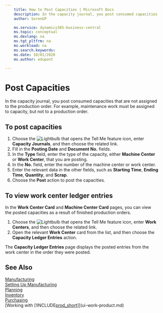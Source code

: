 ```yaml
---
    title: How to Post Capacities | Microsoft Docs
    description: In the capacity journal, you post consumed capacities that are not assigned to the production order. For example, maintenance work must be assigned to capacity, but not to a production order.
    author: SorenGP

    ms.service: dynamics365-business-central
    ms.topic: conceptual
    ms.devlang: na
    ms.tgt_pltfrm: na
    ms.workload: na
    ms.search.keywords:
    ms.date: 10/01/2020
    ms.author: edupont

---
```

# Post Capacities
In the capacity journal, you post consumed capacities that are not assigned to the production order. For example, maintenance work must be assigned to capacity, but not to a production order.  

## To post capacities  
1.  Choose the ![Lightbulb that opens the Tell Me feature](media/ui-search/search_small.png "Tell me what you want to do") icon, enter **Capacity Journals**, and then choose the related link.  
2.  Fill in the **Posting Date** and **Document No.** fields.  
3.  In the **Type** field, enter the type of the capacity, either **Machine Center** or **Work Center**, that you are posting.  
4.  In the **No.** field, enter the number of the machine center or work center.  
5.  Enter the relevant data in the other fields, such as **Starting Time**, **Ending Time**, **Quantity**, and **Scrap**.  
6.  Choose the **Post** action to post the capacities.  

## To view work center ledger entries  
In the **Work Center Card** and **Machine Center Card** pages, you can view the posted capacities as a result of finished production orders.    
1.  Choose the ![Lightbulb that opens the Tell Me feature](media/ui-search/search_small.png "Tell me what you want to do") icon, enter **Work Centers**, and then choose the related link.  
2.  Open the relevant **Work Center** card from the list, and then choose the **Capacity Ledger Entries** action.  

The **Capacity Ledger Entries** page displays the posted entries from the work center in the order they were posted.   

## See Also  
[Manufacturing](production-manage-manufacturing.md)    
[Setting Up Manufacturing](production-configure-production-processes.md)  
[Planning](production-planning.md)      
[Inventory](inventory-manage-inventory.md)  
[Purchasing](purchasing-manage-purchasing.md)  
[Working with [!INCLUDE[prod_short](includes/prod_short.md)]](ui-work-product.md)
